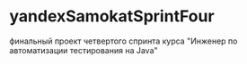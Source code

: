 # yandexSamokatSprintFour
финальный проект четвертого спринта курса "Инженер по автоматизации тестирования на Java"

